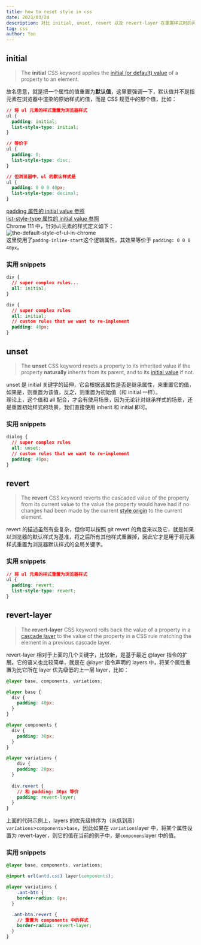 ```yaml
---
title: how to reset style in css
date: 2023/03/24
description: 对比 initial, unset, revert 以及 revert-layer 在重置样式时的异同。
tag: css
author: You
---
```


## initial
> The **initial** CSS keyword applies the [initial (or default) value](https://developer.mozilla.org/en-US/docs/Web/CSS/initial_value) of a property to an element.

故名思意，就是把一个属性的值重置为**默认值**，这里要强调一下，默认值并不是指元素在浏览器中渲染的原始样式的值，而是 CSS 规范中的那个值，比如：
```css
// 将 ul 元素的样式重置为浏览器样式
ul {
  padding: initial;
  list-style-type: initial;
}

// 等价于
ul {
  padding: 0;
  list-style-type: disc;
}

// 但浏览器中，ul 的默认样式是
ul {
  padding: 0 0 0 40px;
  list-style-type: decimal;
}
```
[padding 属性的 initial value 参照](https://developer.mozilla.org/en-US/docs/Web/CSS/padding#formal_definition)<br />[list-style-type 属性的 initial value 参照](https://developer.mozilla.org/en-US/docs/Web/CSS/list-style-type#formal_definition)<br />Chrome 111 中，针对`ul`元素的样式定义如下：<br />![the-default-style-of-ul-in-chrome](/images/how-to-reset-style-in-css.zh/img1.png)<br />这里使用了`paddng-inline-start`这个逻辑属性，其效果等价于 `padding: 0 0 0 40px`。
### 实用 snippets
```css
div {
  // super complex rules...
  all: initial;
}
```
```css
div {
  // super complex rules
  all: initial;
  // custom rules that we want to re-implement
  padding: 40px;
}
```
## unset
> The **unset** CSS keyword resets a property to its inherited value if the property **naturally** inherits from its parent, and to its [initial value](https://developer.mozilla.org/en-US/docs/Web/CSS/initial_value) if not.

unset 是 initial 关键字的延伸，它会根据该属性是否是继承属性，来重置它的值，如果是，则重置为该值，反之，则重置为初始值（和 initial 一样）。<br />理论上，这个值和 all 配合，才会有使用场景，因为无论针对继承样式的场景，还是重置初始样式的场景，我们直接使用 inherit 和 initial 即可。
### 实用 snippets
```css
dialog {
  // super complex rules
  all: unset;
  // custom rules that we want to re-implement
  padding: 40px;
}
```
## revert
> The **revert** CSS keyword reverts the cascaded value of the property from its current value to the value the property would have had if no changes had been made by the current [style origin](https://developer.mozilla.org/en-US/docs/Glossary/Style_origin) to the current element.

revert 的描述虽然有些复杂，但你可以按照 git revert 的角度来以及它，就是如果以浏览器的默认样式为基准，将之后所有其他样式重置掉，因此它才是用于将元素样式重置为浏览器默认样式的全局关键字。
### 实用 snippets
```css
// 将 ul 元素的样式重置为浏览器样式
ul {
  padding: revert;
  list-style-type: revert;
}
```
## revert-layer
> The **revert-layer** CSS keyword rolls back the value of a property in a [cascade layer](https://developer.mozilla.org/en-US/docs/Web/CSS/@layer) to the value of the property in a CSS rule matching the element in a previous cascade layer.

revert-layer 相对于上面的几个关键字，比较新，是基于最近 @layer 指令的扩展。它的语义也比较简单，就是在 @layer 指令声明的 layers 中，将某个属性重置为比它所在 layer 优先级低的上一层 layer，比如：
```css
@layer base, components, variations;

@layer base {
  div {
    padding: 40px;
  }
}

@layer components {
  div {
    padding: 30px;
  }
}

@layer variations {
	div {
    padding: 20px;
  }
  
  div.revert {
    // 和 padding: 30px 等价
    padding: revert-layer;
  }
}
```
上面的代码示例上，layers 的优先级排序为（从低到高）`variations`>`components`>`base`，因此如果在 `variations`layer 中，将某个属性设置为 revert-layer，则它的值在当前的例子中，是`componens`layer 中的值。
### 实用 snippets
```css
@layer base, components, variations;

@import url(antd.css) layer(components);

@layer variations {
	.ant-btn {
    border-radius: 8px;
  }

  .ant-btn.revert {
    // 重置为 components 中的样式
    border-radius: revert-layer;
  }
}
```
